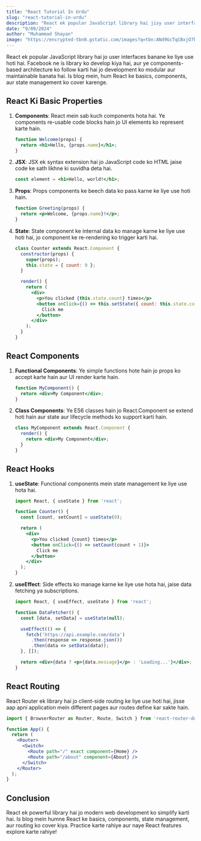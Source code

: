 ```yaml
---
title: "React Tutorial In Urdu"
slug: "react-tutorial-in-urdu"
description: "React ek popular JavaScript library hai jisy user interface kelye use krte. Is blog mein, hum React ke basics, components, aur state management cover karenge. Ye tutorial aapko React ko effectively use karne mein help krega."
date: "9/09/2024"
author: "Muhammad Shayan"
image: "https://encrypted-tbn0.gstatic.com/images?q=tbn:ANd9GcTqCBxjO7bktm09kpP71A_nkD-bV23NJr2Nkw&s" 
---
```


React ek popular JavaScript library hai jo user interfaces banane ke liye use hoti hai. Facebook ne is library ko develop kiya hai, aur ye components-based architecture ko follow karti hai jo development ko modular aur maintainable banata hai. Is blog mein, hum React ke basics, components, aur state management ko cover karenge.

## React Ki Basic Properties

1. **Components**: React mein sab kuch components hota hai. Ye components re-usable code blocks hain jo UI elements ko represent karte hain.
   ```jsx
   function Welcome(props) {
     return <h1>Hello, {props.name}</h1>;
   }
   ```

2. **JSX**: JSX ek syntax extension hai jo JavaScript code ko HTML jaise code ke sath likhne ki suvidha deta hai.
   ```jsx
   const element = <h1>Hello, world!</h1>;
   ```

3. **Props**: Props components ke beech data ko pass karne ke liye use hoti hain.
   ```jsx
   function Greeting(props) {
     return <p>Welcome, {props.name}!</p>;
   }
   ```

4. **State**: State component ke internal data ko manage karne ke liye use hoti hai, jo component ke re-rendering ko trigger karti hai.
   ```jsx
   class Counter extends React.Component {
     constructor(props) {
       super(props);
       this.state = { count: 0 };
     }

     render() {
       return (
         <div>
           <p>You clicked {this.state.count} times</p>
           <button onClick={() => this.setState({ count: this.state.count + 1 })}>
             Click me
           </button>
         </div>
       );
     }
   }
   ```

## React Components

1. **Functional Components**: Ye simple functions hote hain jo props ko accept karte hain aur UI render karte hain.
   ```jsx
   function MyComponent() {
     return <div>My Component</div>;
   }
   ```

2. **Class Components**: Ye ES6 classes hain jo React.Component se extend hoti hain aur state aur lifecycle methods ko support karti hain.
   ```jsx
   class MyComponent extends React.Component {
     render() {
       return <div>My Component</div>;
     }
   }
   ```

## React Hooks

1. **useState**: Functional components mein state management ke liye use hota hai.
   ```jsx
   import React, { useState } from 'react';

   function Counter() {
     const [count, setCount] = useState(0);

     return (
       <div>
         <p>You clicked {count} times</p>
         <button onClick={() => setCount(count + 1)}>
           Click me
         </button>
       </div>
     );
   }
   ```

2. **useEffect**: Side effects ko manage karne ke liye use hota hai, jaise data fetching ya subscriptions.
   ```jsx
   import React, { useEffect, useState } from 'react';

   function DataFetcher() {
     const [data, setData] = useState(null);

     useEffect(() => {
       fetch('https://api.example.com/data')
         .then(response => response.json())
         .then(data => setData(data));
     }, []);

     return <div>{data ? <p>{data.message}</p> : 'Loading...'}</div>;
   }
   ```

## React Routing

React Router ek library hai jo client-side routing ke liye use hoti hai, jisse aap apni application mein different pages aur routes define kar sakte hain.
   ```jsx
   import { BrowserRouter as Router, Route, Switch } from 'react-router-dom';

   function App() {
     return (
       <Router>
         <Switch>
           <Route path="/" exact component={Home} />
           <Route path="/about" component={About} />
         </Switch>
       </Router>
     );
   }
   ```

## Conclusion

React ek powerful library hai jo modern web development ko simplify karti hai. Is blog mein humne React ke basics, components, state management, aur routing ko cover kiya. Practice karte rahiye aur naye React features explore karte rahiye!
